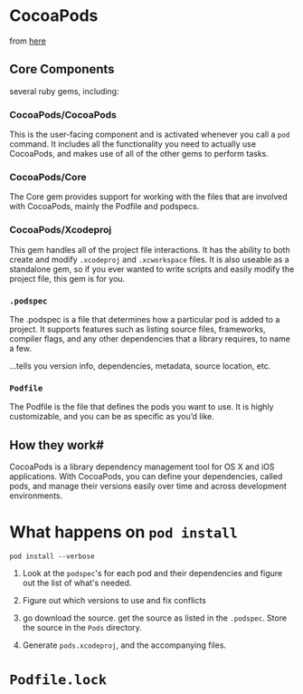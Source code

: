 # CocoaPods

from [here](https://www.objc.io/issues/6-build-tools/cocoapods-under-the-hood/)

## Core Components

several ruby gems, including:

### CocoaPods/CocoaPods

This is the user-facing component and is activated whenever you call a `pod` command. It includes all the functionality you need to actually use CocoaPods, and makes use of all of the other gems to perform tasks.

### CocoaPods/Core

The Core gem provides support for working with the files that are involved with CocoaPods, mainly the Podfile and podspecs.

### CocoaPods/Xcodeproj

This gem handles all of the project file interactions. It has the ability to both create and modify `.xcodeproj` and `.xcworkspace` files. It is also useable as a standalone gem, so if you ever wanted to write scripts and easily modify the project file, this gem is for you.

### `.podspec`

The .podspec is a file that determines how a particular pod is added to a project. It supports features such as listing source files, frameworks, compiler flags, and any other dependencies that a library requires, to name a few.

...tells you version info, dependencies, metadata, source location, etc.

### `Podfile`

The Podfile is the file that defines the pods you want to use. It is highly customizable, and you can be as specific as you’d like.

## How they work#

CocoaPods is a library dependency management tool for OS X and iOS applications. With CocoaPods, you can define your dependencies, called pods, and manage their versions easily over time and across development environments.

# What happens on `pod install`

`pod install --verbose`

1. Look at the `podspec`'s  for each pod and their dependencies and figure out the list of what's needed.

2. Figure out which versions to use and fix conflicts

3. go download the source. get the source as listed in the `.podspec`. Store the source in the `Pods` directory.

4. Generate `pods.xcodeproj`, and the accompanying files.

# `Podfile.lock`
